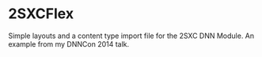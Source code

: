 2SXCFlex
========

Simple layouts and a content type import file for the 2SXC DNN Module. An example from my DNNCon 2014 talk.
